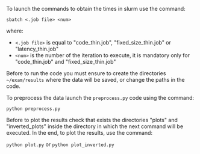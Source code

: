 To launch the commands to obtain the times in slurm use the command:

```sbatch <.job file> <num>```

where:
  - `<.job file>` is equal to "code_thin.job", "fixed_size_thin.job" or "latency_thin.job"
  - `<num>` is the number of the iteration to execute, it is mandatory only for "code_thin.job" and "fixed_size_thin.job"

Before to run the code you must ensure to create the directories `~/exam/results` where the data will be saved, or change the paths in the code.

To preprocess the data launch the `preprocess.py` code using the command:

```python preprocess.py```

Before to plot the results check that exists the directories "plots" and "inverted_plots" inside the directory in which the next command will be executed.
In the end, to plot the results, use the command:

```python plot.py```
or
```python plot_inverted.py```
